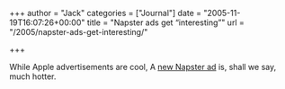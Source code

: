 +++
author = "Jack"
categories = ["Journal"]
date = "2005-11-19T16:07:26+00:00"
title = "Napster ads get “interesting”"
url = "/2005/napster-ads-get-interesting/"

+++

While Apple advertisements are cool, A [new Napster ad][1] is, shall we say, much hotter.
  


<div>
  <img src="/files/napsterhot.jpg" alt="" />
</div></p>

 [1]: http://www.getthewholething.co.uk/